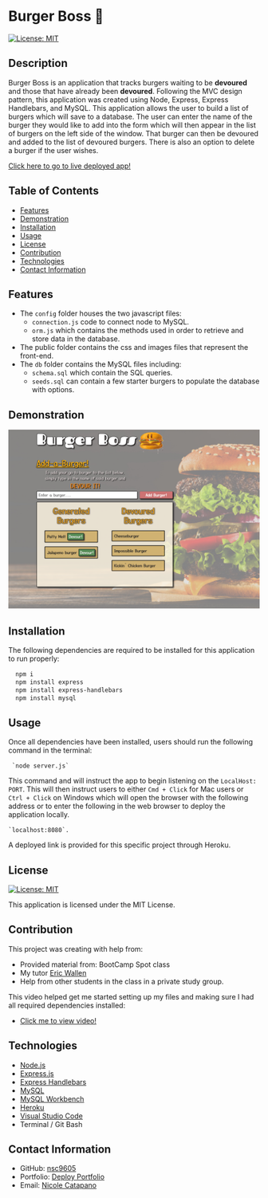   # Burger Boss :hamburger: 
  [![License: MIT](https://img.shields.io/badge/License-MIT-yellow.svg)](https://opensource.org/licenses/MIT)
   

  ## Description

  Burger Boss is an application that tracks burgers waiting to be **devoured** and those that have already been **devoured**. Following the MVC design pattern, this application was created using Node, Express, Express Handlebars, and MySQL. This application allows the user to build a list of burgers which will save to a database. The user can enter the name of the burger they would like to add into the form which will then appear in the list of burgers on the left side of the window. That burger can then be devoured and added to the list of devoured burgers. There is also an option to delete a burger if the user wishes.


  [Click here to go to live deployed app!](https://burger-boss-catapano.herokuapp.com)
  
  ## Table of Contents
  
  * [Features](#features)
  * [Demonstration](#demonstration)
  * [Installation](#installation)
  * [Usage](#usage)
  * [License](#license)
  * [Contribution](#contribution)
  * [Technologies](#technologies)
  * [Contact Information](#contact-information)
 
  ## Features

  - The `config` folder houses the two javascript files:
    - `connection.js` code to connect node to MySQL.
    - `orm.js` which contains the methods used in order to retrieve and store data in the database.  
  - The public folder contains the css and images files that represent the front-end.
  - The `db` folder contains the MySQL files including: 
    * `schema.sql` which contain the SQL queries.
    * `seeds.sql` can contain a few starter burgers to populate the database with options.
  

  ## Demonstration
  ![Burger-Boss Gif](./public/assets/img/demo-page.png)


  ## Installation

  The following dependencies are required to be installed for this application to run properly:
      
      npm i
      npm install express
      npm install express-handlebars
      npm install mysql


  ## Usage

  Once all dependencies have been installed, users should run the following command in the terminal:

     `node server.js` 

  This command and will instruct the app to begin listening on the `LocalHost: PORT`. This will then instruct users to either `Cmd + Click` for Mac users or  `Ctrl + Click` on Windows which will open the browser with the following address or to enter the following in the web browser to deploy the application locally.               

    `localhost:8080`. 
  
  A deployed link is provided for this specific project through Heroku.


  ## License 
  [![License: MIT](https://img.shields.io/badge/License-MIT-yellow.svg)](https://opensource.org/licenses/MIT)

  This application is licensed under the MIT License. 


  ## Contribution

  This project was creating with help from:
  * Provided material from: BootCamp Spot class 
  * My tutor [Eric Wallen](https://github.com/ericwallen)
  * Help from other students in the class in a private study group.

  This video helped get me started setting up my files and making sure I had all required dependencies installed:
  * [Click me to view video!](https://www.youtube.com/watch?list=PLgJ8UgkiorCmI_wKKVt5FlkTG63sQF6rr&v=G7RvQMW2DOg&feature=youtu.be)

    
  ## Technologies
  
  * [Node.js](https://nodejs.org/en/)  
  * [Express.js](https://expressjs.com/)
  * [Express Handlebars](https://www.npmjs.com/package/express-handlebars)
  * [MySQL](https://dev.mysql.com/)
  * [MySQL Workbench](https://dev.mysql.com/downloads/workbench/)
  * [Heroku](https://devcenter.heroku.com/articles/getting-started-with-nodejs)
  * [Visual Studio Code](https://code.visualstudio.com/)
  * Terminal / Git Bash
    
  ## Contact Information

   * GitHub: [nsc9605](https://github.com/nsc9605)
   * Portfolio: [Deploy Portfolio](https://nsc9605.github.io/Responsive-Portfolio/)
   * Email:  [Nicole Catapano](mailto:nsc9605@gmail.com)
